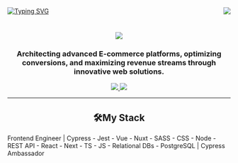 <img align="right" src="https://visitor-badge.laobi.icu/badge?page_id=idncod.visitor-badge" />
<a href="https://git.io/typing-svg"><img src="https://readme-typing-svg.herokuapp.com?font=IBM+Plex+Mono&pause=1000&color=3FF72C&background=090D13AC&center=true&random=false&width=500&height=100&lines=idncod;Viola+Lykova;Frontend+Engineer" alt="Typing SVG" /></a>
<h1 align="center">
    <img src="https://readme-typing-svg.herokuapp.com/?font=Righteous&size=35&center=true&vCenter=true&width=500&height=70&duration=4000&lines=viola_lykova;" />
</h1>
<h3 align="center">Architecting advanced E-commerce platforms, optimizing conversions, and maximizing revenue streams through innovative web solutions.</h3>
<div align="center"> 
  <a href="mailto:idncod@proton.me">
    <img src="https://img.shields.io/badge/Gmail-333333?style=for-the-badge&logo=gmail&logoColor=red" />
  </a>
  <a href="https://www.linkedin.com/in/violettalykova/" target="_blank">
    <img src="https://img.shields.io/badge/LinkedIn-0077B5?style=for-the-badge&logo=linkedin&logoColor=white" target="_blank" />
  </a>
</div>
 <hr/>
 
<!-- START My tech stack -->
<h2 align="center">🛠️My Stack</h2>
<p>Frontend Engineer | Cypress - Jest - Vue - Nuxt - SASS - CSS - Node - REST API - React - Next - TS - JS - Relational DBs - PostgreSQL | Cypress Ambassador</p>



